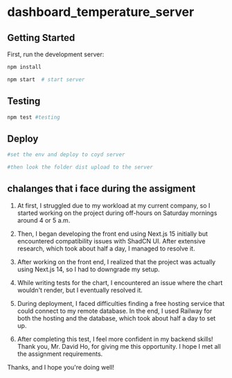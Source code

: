 # dashboard_temperature_server

## Getting Started

First, run the development server:

```bash
npm install

npm start  # start server

```

## Testing

```bash
npm test #testing

```

## Deploy

```bash
#set the env and deploy to coyd server

#then look the folder dist upload to the server

```

## chalanges that i face during the assigment

1. At first, I struggled due to my workload at my current company, so I started working on the project during off-hours on Saturday mornings around 4 or 5 a.m.

2. Then, I began developing the front end using Next.js 15 initially but encountered compatibility issues with ShadCN UI. After extensive research, which took about half a day, I managed to resolve it.

3. After working on the front end, I realized that the project was actually using Next.js 14, so I had to downgrade my setup.

4. While writing tests for the chart, I encountered an issue where the chart wouldn't render, but I eventually resolved it.

5. During deployment, I faced difficulties finding a free hosting service that could connect to my remote database. In the end, I used Railway for both the hosting and the database, which took about half a day to set up.

6. After completing this test, I feel more confident in my backend skills! Thank you, Mr. David Ho, for giving me this opportunity. I hope I met all the assignment requirements.

Thanks, and I hope you're doing well!
